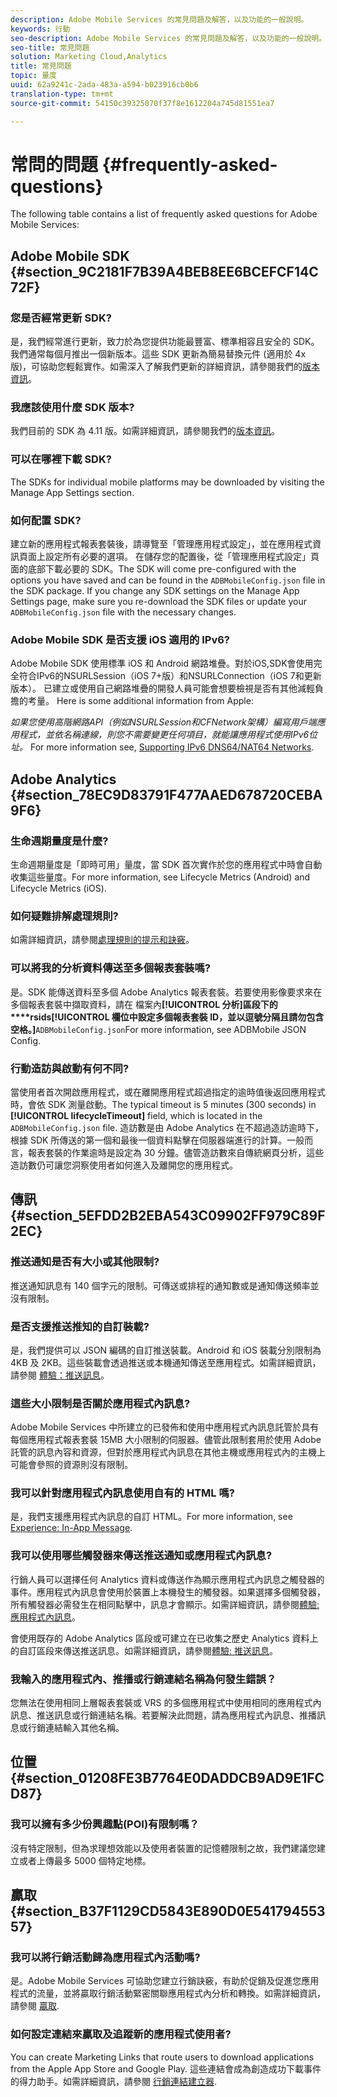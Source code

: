 ```yaml
---
description: Adobe Mobile Services 的常見問題及解答，以及功能的一般說明。
keywords: 行動
seo-description: Adobe Mobile Services 的常見問題及解答，以及功能的一般說明。
seo-title: 常見問題
solution: Marketing Cloud,Analytics
title: 常見問題
topic: 量度
uuid: 62a9241c-2ada-483a-a594-b023916cb0b6
translation-type: tm+mt
source-git-commit: 54150c39325070f37f8e1612204a745d81551ea7

---
```



# 常問的問題 {#frequently-asked-questions}

The following table contains a list of frequently asked questions for Adobe Mobile Services:

## Adobe Mobile SDK {#section_9C2181F7B39A4BEB8EE6BCEFCF14C72F}

### 您是否經常更新 SDK?

是，我們經常進行更新，致力於為您提供功能最豐富、標準相容且安全的 SDK。我們通常每個月推出一個新版本。這些 SDK 更新為簡易替換元件 (適用於 4x 版)，可協助您輕鬆實作。如需深入了解我們更新的詳細資訊，請參閱我們的[版本資訊](https://docs.adobe.com/content/help/en/release-notes/experience-cloud/current.html)。

### 我應該使用什麼 SDK 版本?

我們目前的 SDK 為 4.11 版。如需詳細資訊，請參閱我們的[版本資訊](https://docs.adobe.com/content/help/en/release-notes/experience-cloud/current.html)。

### 可以在哪裡下載 SDK?

The SDKs for individual mobile platforms may be downloaded by visiting the Manage App Settings section.[](/help/using/c-manage-app-settings/c-manage-app-settings.md)

### 如何配置 SDK?

建立新的應用程式報表套裝後，請導覽至「管理應用程式設定」，並在應用程式資訊頁面上設定所有必要的選項。 在儲存您的配置後，從「管理應用程式設定」頁面的底部下載必要的 SDK。The SDK will come pre-configured with the options you have saved and can be found in the `ADBMobileConfig.json` file in the SDK package. If you change any SDK settings on the Manage App Settings page, make sure you re-download the SDK files or update your `ADBMobileConfig.json` file with the necessary changes.

### Adobe Mobile SDK 是否支援 iOS 適用的 IPv6?

Adobe Mobile SDK 使用標準 iOS 和 Android 網路堆疊。對於iOS,SDK會使用完全符合IPv6的NSURLSession（iOS 7+版）和NSURLConnection（iOS 7和更新版本）。 已建立或使用自己網路堆疊的開發人員可能會想要檢視是否有其他減輕負擔的考量。 Here is some additional information from Apple:

*如果您使用高階網路API（例如NSURLSession和CFNetwork架構）編寫用戶端應用程式，並依名稱連線，則您不需要變更任何項目，就能讓應用程式使用IPv6位址。* For more information see, [Supporting IPv6 DNS64/NAT64 Networks](https://developer.apple.com/library/content/documentation/NetworkingInternetWeb/Conceptual/NetworkingOverview/UnderstandingandPreparingfortheIPv6Transition/UnderstandingandPreparingfortheIPv6Transition.html#__/apple_ref/doc/uid/TP40010220-CH213-SW1).


## Adobe Analytics {#section_78EC9D83791F477AAED678720CEBA9F6}

### 生命週期量度是什麼?

生命週期量度是「即時可用」量度，當 SDK 首次實作於您的應用程式中時會自動收集這些量度。For more information, see Lifecycle Metrics (Android) and Lifecycle Metrics (iOS).[](/help/android/metrics.md)[](/help/ios/metrics.md)

### 如何疑難排解處理規則?

如需詳細資訊，請參閱[處理規則的提示和訣竅](https://docs.adobe.com/content/help/en/analytics/admin/admin-tools/processing-rules/processing-rules-tips.html)。

### 可以將我的分析資料傳送至多個報表套裝嗎?

是。SDK 能傳送資料至多個 Adobe Analytics 報表套裝。若要使用影像要求來在多個報表套裝中擷取資料，請在 檔案內&#x200B;**[!UICONTROL 分析]區段下的****rsids[!UICONTROL 欄位中設定多個報表套裝 ID，並以逗號分隔且請勿包含空格。]**`ADBMobileConfig.json`For more information, see ADBMobile JSON Config.[](/help/ios/configuration/json-config/json-config.md)

### 行動造訪與啟動有何不同?

當使用者首次開啟應用程式，或在離開應用程式超過指定的逾時值後返回應用程式時，會依 SDK 測量啟動。The typical timeout is 5 minutes (300 seconds) in **[!UICONTROL lifecycleTimeout]** field, which is located in the `ADBMobileConfig.json` file. 造訪數是由 Adobe Analytics 在不超過造訪逾時下，根據 SDK 所傳送的第一個和最後一個資料點擊在伺服器端進行的計算。一般而言，報表套裝的作業逾時是設定為 30 分鐘。儘管造訪數來自傳統網頁分析，這些造訪數仍可讓您洞察使用者如何進入及離開您的應用程式。

## 傳訊 {#section_5EFDD2B2EBA543C09902FF979C89F2EC}

### 推送通知是否有大小或其他限制?

推送通知訊息有 140 個字元的限制。可傳送或排程的通知數或是通知傳送頻率並沒有限制。

### 是否支援推送推知的自訂裝載?

是，我們提供可以 JSON 編碼的自訂推送裝載。Android 和 iOS 裝載分別限制為 4KB 及 2KB。這些裝載會透過推送或本機通知傳送至應用程式。如需詳細資訊，請參閱 [體驗：推送訊息](/help/using/in-app-messaging/t-create-push-message/c-experience-push-message.md)。

### 這些大小限制是否關於應用程式內訊息?

Adobe Mobile Services 中所建立的已發佈和使用中應用程式內訊息託管於具有每個應用程式報表套裝 15MB 大小限制的伺服器。儘管此限制套用於使用 Adobe 託管的訊息內容和資源，但對於應用程式內訊息在其他主機或應用程式內的主機上可能會參照的資源則沒有限制。

### 我可以針對應用程式內訊息使用自有的 HTML 嗎?

是，我們支援應用程式內訊息的自訂 HTML。For more information, see [Experience: In-App Message](/help/using/in-app-messaging/t-in-app-message/c-experience-in-app-message.md).

### 我可以使用哪些觸發器來傳送推送通知或應用程式內訊息?

行銷人員可以選擇任何 Analytics 資料或傳送作為顯示應用程式內訊息之觸發器的事件。應用程式內訊息會使用於裝置上本機發生的觸發器。如果選擇多個觸發器，所有觸發器必需發生在相同點擊中，訊息才會顯示。如需詳細資訊，請參閱[體驗: 應用程式內訊息](/help/using/in-app-messaging/t-in-app-message/c-experience-in-app-message.md)。

會使用既存的 Adobe Analytics 區段或可建立在已收集之歷史 Analytics 資料上的自訂區段來傳送推送訊息。如需詳細資訊，請參閱[體驗: 推送訊息](/help/using/in-app-messaging/t-create-push-message/c-experience-push-message.md)。

### 我輸入的應用程式內、推播或行銷連結名稱為何發生錯誤？

您無法在使用相同上層報表套裝或 VRS 的多個應用程式中使用相同的應用程式內訊息、推送訊息或行銷連結名稱。若要解決此問題，請為應用程式內訊息、推播訊息或行銷連結輸入其他名稱。

## 位置 {#section_01208FE3B7764E0DADDCB9AD9E1FCD87}

### 我可以擁有多少份興趣點(POI)有限制嗎？

沒有特定限制，但為求理想效能以及使用者裝置的記憶體限制之故，我們建議您建立或者上傳最多 5000 個特定地標。

## 贏取 {#section_B37F1129CD5843E890D0E54179455357}

### 我可以將行銷活動歸為應用程式內活動嗎?

是。Adobe Mobile Services 可協助您建立行銷訣竅，有助於促銷及促進您應用程式的流量，並將贏取行銷活動緊密關聯應用程式內分析和轉換。如需詳細資訊，請參閱 [贏取](/help/using/acquisition-main/acquisition-main.md).

### 如何設定連結來贏取及追蹤新的應用程式使用者?

You can create Marketing Links that route users to download applications from the Apple App Store and Google Play. 這些連結會成為創造成功下載事件的得力助手。如需詳細資訊，請參閱 [行銷連結建立器](/help/using/acquisition-main/c-marketing-links-builder/c-marketing-links-builder.md).